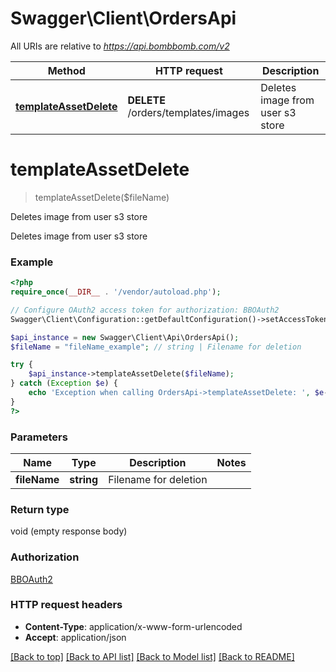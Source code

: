 # Swagger\Client\OrdersApi

All URIs are relative to *https://api.bombbomb.com/v2*

Method | HTTP request | Description
------------- | ------------- | -------------
[**templateAssetDelete**](OrdersApi.md#templateAssetDelete) | **DELETE** /orders/templates/images | Deletes image from user s3 store


# **templateAssetDelete**
> templateAssetDelete($fileName)

Deletes image from user s3 store

Deletes image from user s3 store

### Example
```php
<?php
require_once(__DIR__ . '/vendor/autoload.php');

// Configure OAuth2 access token for authorization: BBOAuth2
Swagger\Client\Configuration::getDefaultConfiguration()->setAccessToken('YOUR_ACCESS_TOKEN');

$api_instance = new Swagger\Client\Api\OrdersApi();
$fileName = "fileName_example"; // string | Filename for deletion

try {
    $api_instance->templateAssetDelete($fileName);
} catch (Exception $e) {
    echo 'Exception when calling OrdersApi->templateAssetDelete: ', $e->getMessage(), PHP_EOL;
}
?>
```

### Parameters

Name | Type | Description  | Notes
------------- | ------------- | ------------- | -------------
 **fileName** | **string**| Filename for deletion |

### Return type

void (empty response body)

### Authorization

[BBOAuth2](../../README.md#BBOAuth2)

### HTTP request headers

 - **Content-Type**: application/x-www-form-urlencoded
 - **Accept**: application/json

[[Back to top]](#) [[Back to API list]](../../README.md#documentation-for-api-endpoints) [[Back to Model list]](../../README.md#documentation-for-models) [[Back to README]](../../README.md)

